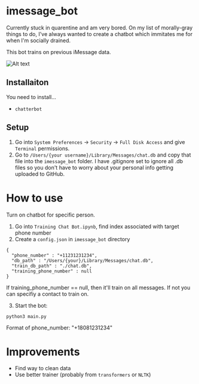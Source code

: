 # imessage_bot
Currently stuck in quarentine and am very bored. On my list of morally-gray things to do, I've always wanted to create a chatbot which immitates me for when I'm socially drained.

This bot trains on previous iMessage data. 

![Alt text](relative%20docs/example.png?raw=true "Title")

## Installaiton 
You need to install...
- `chatterbot`

## Setup
1. Go into `System Preferences` -> `Security` -> `Full Disk Access` and give `Terminal` permissions.
2. Go to `/Users/{your username}/Library/Messages/chat.db` and copy that file into the `imessage_bot` folder. I have .gitignore set to ignore all .db files so you don't have to worry about your personal info getting uploaded to GitHub.

# How to use
Turn on chatbot for specific person.
1. Go into `Training Chat Bot.ipynb`, find index associated with target phone number
2. Create a `config.json` in `imessage_bot` directory 
```
{
  "phone_number" : "+11231231234",
  "db_path" : "/Users/{your}/Library/Messages/chat.db",
  "train_db_path" : "./chat.db",
  "training_phone_number" : null
}
```
If training_phone_number == null, then it'll train on all messages.
If not you can specifiy a contact to train on.

3. Start the bot:
```
python3 main.py
```
Format of phone_number: "+18081231234"

# Improvements
- Find way to clean data
- Use better trainer (probably from `transformers` or `NLTK`)
